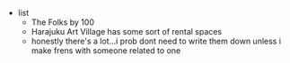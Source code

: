   * list
    * The Folks by 100
    * Harajuku Art Village has some sort of rental spaces
    * honestly there's a lot...i prob dont need to write them down unless i make frens with someone related to one
